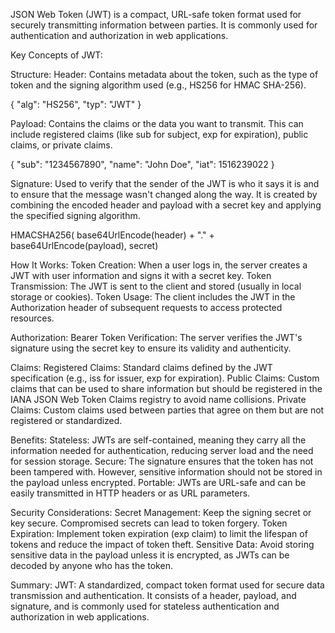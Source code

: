 JSON Web Token (JWT) is a compact, URL-safe token format used for securely transmitting information between parties. It is commonly used for authentication and authorization in web applications.

Key Concepts of JWT:

Structure:
Header: Contains metadata about the token, such as the type of token and the signing algorithm used (e.g., HS256 for HMAC SHA-256).

{
  "alg": "HS256",
  "typ": "JWT"
}

Payload: Contains the claims or the data you want to transmit. This can include registered claims (like sub for subject, exp for expiration), public claims, or private claims.

{
  "sub": "1234567890",
  "name": "John Doe",
  "iat": 1516239022
}

Signature: Used to verify that the sender of the JWT is who it says it is and to ensure that the message wasn't changed along the way. It is created by combining the encoded header and payload with a secret key and applying the specified signing algorithm.

HMACSHA256(
  base64UrlEncode(header) + "." +
  base64UrlEncode(payload),
  secret)

How It Works:
Token Creation: When a user logs in, the server creates a JWT with user information and signs it with a secret key.
Token Transmission: The JWT is sent to the client and stored (usually in local storage or cookies).
Token Usage: The client includes the JWT in the Authorization header of subsequent requests to access protected resources.

Authorization: Bearer <token>
Token Verification: The server verifies the JWT's signature using the secret key to ensure its validity and authenticity.

Claims:
Registered Claims: Standard claims defined by the JWT specification (e.g., iss for issuer, exp for expiration).
Public Claims: Custom claims that can be used to share information but should be registered in the IANA JSON Web Token Claims registry to avoid name collisions.
Private Claims: Custom claims used between parties that agree on them but are not registered or standardized.

Benefits:
Stateless: JWTs are self-contained, meaning they carry all the information needed for authentication, reducing server load and the need for session storage.
Secure: The signature ensures that the token has not been tampered with. However, sensitive information should not be stored in the payload unless encrypted.
Portable: JWTs are URL-safe and can be easily transmitted in HTTP headers or as URL parameters.

Security Considerations:
Secret Management: Keep the signing secret or key secure. Compromised secrets can lead to token forgery.
Token Expiration: Implement token expiration (exp claim) to limit the lifespan of tokens and reduce the impact of token theft.
Sensitive Data: Avoid storing sensitive data in the payload unless it is encrypted, as JWTs can be decoded by anyone who has the token.

Summary:
JWT: A standardized, compact token format used for secure data transmission and authentication. It consists of a header, payload, and signature, and is commonly used for stateless authentication and authorization in web applications.
